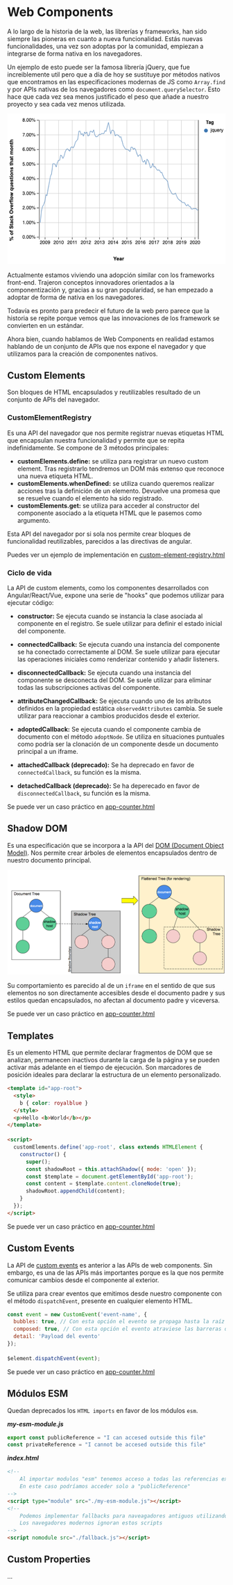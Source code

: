# Web Components

A lo largo de la historia de la web, las librerías y frameworks, han sido siempre las pioneras en cuanto a nueva funcionalidad. Estás nuevas funcionalidades, una vez son adoptas por la comunidad, empiezan a integrarse de forma nativa en los navegadores.

Un ejemplo de esto puede ser la famosa librería jQuery, que fue increiblemente util pero que a día de hoy se sustituye por métodos nativos que encontramos en las especificaciones modernas de JS como `Array.find` y por APIs nativas de los navegadores como `document.querySelector`. Esto hace que cada vez sea menos justificado el peso que añade a nuestro proyecto y sea cada vez menos utilizada.

![jquery-over-time](../assets/jquery-over-time.png)

Actualmente estamos viviendo una adopción similar con los frameworks front-end. Trajeron conceptos innovadores orientados a la componentización y, gracias a su gran popularidad, se han empezado a adoptar de forma de nativa en los navegadores.

Todavía es pronto para predecir el futuro de la web pero parece que la historia se repite porque vemos que las innovaciones de los framework se convierten en un estándar.

Ahora bien, cuando hablamos de Web Components en realidad estamos hablando de un conjunto de APIs que nos expone el navegador y que utilizamos para la creación de componentes nativos.



## Custom Elements

Son bloques de HTML encapsulados y reutilizables resultado de un conjunto de APIs del navegador.

### CustomElementRegistry

Es una API del navegador que nos permite registrar nuevas etiquetas HTML que encapsulan nuestra funcionalidad y permite que se repita indefinidamente. Se compone de 3 métodos principales:

- **customElements.define:** se utiliza para registrar un nuevo custom element. Tras registrarlo tendremos un DOM más extenso que reconoce una nueva etiqueta HTML.
- **customElements.whenDefined:** se utiliza cuando queremos realizar acciones tras la definición de un elemento. Devuelve una promesa que se resuelve cuando el elemento ha sido registrado.
- **customElements.get:** se utiliza para acceder al constructor del componente asociado a la etiqueta HTML que le pasemos como argumento.

Esta API del navegador por si sola nos permite crear bloques de funcionalidad reutilizables, parecidos a las directivas de angular.

Puedes ver un ejemplo de implementación en [custom-element-registry.html](./custom-element-registry.html)

### Ciclo de vida

La API de custom elements, como los componentes desarrollados con Angular/React/Vue, expone una serie de "hooks" que podemos utilizar para ejecutar código: 

* **constructor:** Se ejecuta cuando se instancia la clase asociada al componente en el registro. Se suele utilizar para definir el estado inicial del componente.

* **connectedCallback:** Se ejecuta cuando una instancia del componente se ha conectado correctamente al DOM. Se suele utilizar para ejecutar las operaciones iniciales como renderizar contenido y añadir listeners.

* **disconnectedCallback:** Se ejecuta cuando una instancia del componente se desconecta del DOM. Se suele utilizar para eliminar todas las subscripciones activas del componente.

* **attributeChangedCallback:** Se ejecuta cuando uno de los atributos definidos en la propiedad estática `observedAttributes` cambia. Se suele utilizar para reaccionar a cambios producidos desde el exterior.

* **adoptedCallback:** Se ejecuta cuando el componente cambia de documento con el método `adoptNode`. Se utiliza en situaciones puntuales como podría ser la clonación de un componente desde un documento principal a un iframe.

* **attachedCallback (deprecado):** Se ha deprecado en favor de `connectedCallback`, su función es la misma.

* **detachedCallback (deprecado):** Se ha deperecado en favor de `disconnectedCallback`, su función es la misma.

Se puede ver un caso práctico en [app-counter.html](./app-counter.html)



## Shadow DOM

Es una especificación que se incorpora a la API del [DOM (Document Object Model)](DOM (Document Object Model)). Nos permite crear árboles de elementos encapsulados dentro de nuestro documento principal.

![shadow-dom](../assets/shadow-dom.png)

Su comportamiento es parecido al de un `iframe` en el sentido de que sus elementos no son directamente accesibles desde el documento padre y sus estilos quedan encapsulados, no afectan al documento padre y viceversa.

Se puede ver un caso práctico en [app-counter.html](./app-counter.html)



## Templates

Es un elemento HTML que permite declarar fragmentos de DOM que se analizan, permanecen inactivos durante la carga de la página y se pueden activar más adelante en el tiempo de ejecución. Son marcadores de posición ideales para declarar la estructura de un elemento personalizado.

```html
<template id="app-root">
  <style>
    b { color: royalblue }
  </style>
  <p>Hello <b>World</b></p>
</template>

<script>
  customElements.define('app-root', class extends HTMLElement {
    constructor() {
      super();
      const shadowRoot = this.attachShadow({ mode: 'open' });
      const $template = document.getElementById('app-root');
      const content = $template.content.cloneNode(true);
      shadowRoot.appendChild(content);
    }
  });
</script>
```

Se puede ver un caso práctico en [app-counter.html](./app-counter.html)



## Custom Events

La API de [custom events](https://developer.mozilla.org/es/docs/Web/Guide/DOM/Events/Creacion_y_Activaci%C3%B3n_Eventos) es anterior a las APIs de web components. Sin embargo, es una de las APIs más importantes porque es la que nos permite comunicar cambios desde el componente al exterior.

Se utiliza para crear eventos que emitimos desde nuestro componente con el método `dispatchEvent`, presente en cualquier elemento HTML.

```javascript
const event = new CustomEvent('event-name', {
  bubbles: true, // Con esta opción el evento se propaga hasta la raíz del DOM
  composed: true, // Con esta opción el evento atraviese las barreras del shadow DOM
  detail: 'Payload del evento'
});

$element.dispatchEvent(event);
```

Se puede ver un caso práctico en [app-counter.html](./app-counter.html)



## Módulos ESM

Quedan deprecados los `HTML imports` en favor de los módulos `esm`.

_**my-esm-module.js**_

```javascript
export const publicReference = "I can accesed outside this file"
const privateReference = "I cannot be accesed outside this file"
```

_**index.html**_

```html
<!--
	Al importar modulos "esm" tenemos acceso a todas las referencias exportadas
	En este caso podríamos acceder solo a "publicReference"
-->
<script type="module" src="./my-esm-module.js"></script>
<!--
	Podemos implementar fallbacks para naveagadores antiguos utilizando el atributo "nomodule"
	Los navegadores modernos ignoran estos scripts
-->
<script nomodule src="./fallback.js"></script>
```



## Custom Properties

...





